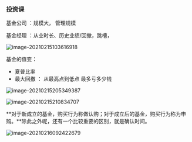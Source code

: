 ### 投资课

基金公司 ：规模大， 管理规模

基金经理 ：从业时长、历史业绩/回撤，跳槽， 

![image-20210215103616918](D:\Typora\自服务\投资课.assets\image-20210215103616918.png)

基金的值变： 

- 夏普比率
- 最大回撤 ： 从最高点到低点 最多亏多少钱 

![image-20210215205349387](D:\Typora\自服务\投资课.assets\image-20210215205349387.png)

![image-20210215210834707](D:\Typora\自服务\投资课.assets\image-20210215210834707.png)

 **对于新成立的基金，购买行为称做认购；对于成立后的基金，购买行为称为申购。**除此之外呢，还有一个比较重要的区别，就是确认时间。 





![image-20210216092422679](D:\Typora\自服务\投资课.assets\image-20210216092422679.png)



